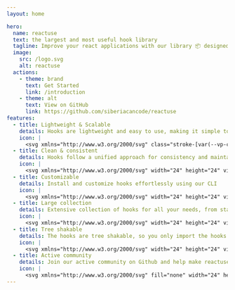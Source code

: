 ```yaml
---
layout: home

hero:
  name: reactuse
  text: the largest and most useful hook library
  tagline: Improve your react applications with our library 📦 designed for comfort and speed
  image:
    src: /logo.svg
    alt: reactuse
  actions:
    - theme: brand
      text: Get Started
      link: /introduction
    - theme: alt
      text: View on GitHub
      link: https://github.com/siberiacancode/reactuse
features:
  - title: Lightweight & Scalable
    details: Hooks are lightweight and easy to use, making it simple to integrate into any project.
    icon: |
      <svg xmlns="http://www.w3.org/2000/svg" class="stroke-[var(--vp-c-brand-1)]" width="24" height="24" viewBox="0 0 24 24" stroke-width="2" stroke-linecap="round" stroke-linejoin="round" class="lucide lucide-expand"><path d="m21 21-6-6m6 6v-4.8m0 4.8h-4.8"></path><path d="M3 16.2V21m0 0h4.8M3 21l6-6"></path><path d="M21 7.8V3m0 0h-4.8M21 3l-6 6"></path><path d="M3 7.8V3m0 0h4.8M3 3l6 6"></path></svg>
  - title: Clean & consistent
    details: Hooks follow a unified approach for consistency and maintainability.
    icon: |
      <svg xmlns="http://www.w3.org/2000/svg" width="24" height="24" viewBox="0 0 24 24" class="stroke-[var(--vp-c-brand-1)]" fill="none" stroke-width="2" stroke-linecap="round" stroke-linejoin="round" class="lucide lucide-aperture"><circle cx="12" cy="12" r="10"></circle><line x1="14.31" x2="20.05" y1="8" y2="17.94"></line><line x1="9.69" x2="21.17" y1="8" y2="8"></line><line x1="7.38" x2="13.12" y1="12" y2="2.06"></line><line x1="9.69" x2="3.95" y1="16" y2="6.06"></line><line x1="14.31" x2="2.83" y1="16" y2="16"></line><line x1="16.62" x2="10.88" y1="12" y2="21.94"></line></svg>
  - title: Customizable
    details: Install and customize hooks effortlessly using our CLI
    icon: |
      <svg xmlns="http://www.w3.org/2000/svg" width="24" height="24" viewBox="0 0 24 24" class="stroke-[var(--vp-c-brand-1)]" fill="none" stroke-width="2" stroke-linecap="round" stroke-linejoin="round" class="lucide lucide-palette"><circle cx="13.5" cy="6.5" r=".5"></circle><circle cx="17.5" cy="10.5" r=".5"></circle><circle cx="8.5" cy="7.5" r=".5"></circle><circle cx="6.5" cy="12.5" r=".5"></circle><path d="M12 2C6.5 2 2 6.5 2 12s4.5 10 10 10c.926 0 1.648-.746 1.648-1.688 0-.437-.18-.835-.437-1.125-.29-.289-.438-.652-.438-1.125a1.64 1.64 0 0 1 1.668-1.668h1.996c3.051 0 5.555-2.503 5.555-5.554C21.965 6.012 17.461 2 12 2z"></path></svg>
  - title: Large collection
    details: Extensive collection of hooks for all your needs, from state management to browser APIs.
    icon: |
      <svg xmlns="http://www.w3.org/2000/svg" width="24" height="24" viewBox="0 0 24 24" class="stroke-[var(--vp-c-brand-1)]" fill="none" stroke-width="2" stroke-linecap="round" stroke-linejoin="round" class="lucide lucide-package-check"><path d="m16 16 2 2 4-4"></path><path d="M21 10V8a2 2 0 0 0-1-1.73l-7-4a2 2 0 0 0-2 0l-7 4A2 2 0 0 0 3 8v8a2 2 0 0 0 1 1.73l7 4a2 2 0 0 0 2 0l2-1.14"></path><path d="M16.5 9.4 7.55 4.24"></path><polyline points="3.29 7 12 12 20.71 7"></polyline><line x1="12" x2="12" y1="22" y2="12"></line></svg>
  - title: Tree shakable
    details: The hooks are tree shakable, so you only import the hooks you need in your application.
    icon: |
      <svg xmlns="http://www.w3.org/2000/svg" width="24" height="24" viewBox="0 0 24 24" class="stroke-[var(--vp-c-brand-1)]" fill="none" stroke-width="2" stroke-linecap="round" stroke-linejoin="round" class="lucide lucide-tree-deciduous"><path d="M8 19h8a4 4 0 0 0 3.8-2.8 4 4 0 0 0-1.6-4.5c1-1.1 1-2.7.4-4-.7-1.2-2.2-2-3.6-1.7a3 3 0 0 0-3-3 3 3 0 0 0-3 3c-1.4-.2-2.9.5-3.6 1.7-.7 1.3-.5 2.9.4 4a4 4 0 0 0-1.6 4.5A4 4 0 0 0 8 19Z"></path><path d="M12 19v3"></path></svg>
  - title: Active community
    details: Join our active community on Github and help make reactuse even better.
    icon: |
      <svg xmlns="http://www.w3.org/2000/svg" fill="none" width="24" height="24" viewBox="0 0 24 24" class="stroke-[var(--vp-c-brand-1)]" stroke-width="2" stroke-linecap="round" stroke-linejoin="round" class="lucide lucide-users"><path d="M16 21v-2a4 4 0 0 0-4-4H6a4 4 0 0 0-4 4v2"></path><circle cx="9" cy="7" r="4"></circle><path d="M22 21v-2a4 4 0 0 0-3-3.87"></path><path d="M16 3.13a4 4 0 0 1 0 7.75"></path></svg>
---
```


<script setup> 
import { HomeHooks } from './.vitepress/sections' 
</script>

<HomeHooks />
